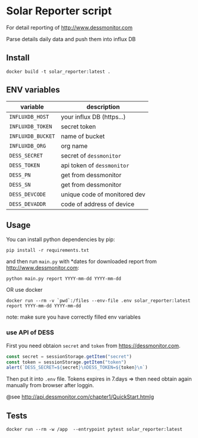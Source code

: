 # Solar Reporter script
For detail reporting of http://www.dessmonitor.com

Parse details daily data and push them into influx DB
## Install
```shell
docker build -t solar_reporter:latest .
```
## ENV variables
 
| variable          | description               |
|-------------------|---------------------------|
| `INFLUXDB_HOST`   | your influx DB (https...) |
| `INFLUXDB_TOKEN`  | secret token              |
| `INFLUXDB_BUCKET` | name of bucket            |
| `INFLUXDB_ORG`    | org name                  |
| `DESS_SECRET`     | secret  of `dessmonitor`  |
| `DESS_TOKEN`      | api token of `dessmonitor`|
| `DESS_PN`         | get from dessmonitor      |
| `DESS_SN`         | get from dessmonitor      |
| `DESS_DEVCODE`    | unique code of monitored dev |
| `DESS_DEVADDR`    | code of address of device |

## Usage

You can install python dependencies by pip:

```shell
pip install -r requirements.txt
```

and then run `main.py` with *dates for downloaded report from http://www.dessmonitor.com:

```shell
python main.py report YYYY-mm-dd YYYY-mm-dd
```

OR use docker

```shell
docker run --rm -v `pwd`:/files --env-file .env solar_reporter:latest report YYYY-mm-dd YYYY-mm-dd
```
note: make sure you have correctly filled env variables

### use API of DESS
First you need obtaion `secret` and `token` from https://dessmonitor.com.

```javascript
const secret = sessionStorage.getItem("secret")
const token = sessionStorage.getItem("token")
alert(`DESS_SECRET=${secret}\nDESS_TOKEN=${token}\n`)
```

Then put it into `.env` file. Tokens expires in 7.days => then need obtain again manually from browser after loggin.

@see http://api.dessmonitor.com/chapter1/QuickStart.htmlg
## Tests

```shell
docker run --rm -w /app  --entrypoint pytest solar_reporter:latest
```